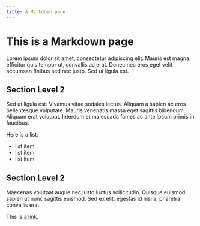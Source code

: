 ```yaml
---
title: A Markdown page
---
```


# This is a Markdown page

Lorem ipsum dolor sit amet, consectetur adipiscing elit. Mauris est magna, efficitur quis tempor ut, convallis ac erat. Donec nec eros eget velit accumsan finibus sed nec justo. Sed ut ligula est.

## Section Level 2

Sed ut ligula est. Vivamus vitae sodales lectus. Aliquam a sapien ac eros pellentesque vulputate. Mauris venenatis massa eget sagittis bibendum. Aliquam erat volutpat. Interdum et malesuada fames ac ante ipsum primis in faucibus.

Here is a list:

- list item
- list item
- list item

## Section Level 2

Maecenas volutpat augue nec justo luctus sollicitudin. Quisque euismod sapien ut nunc sagittis euismod. Sed ex elit, egestas id nisi a, pharetra convallis erat.

This is [a link]().
